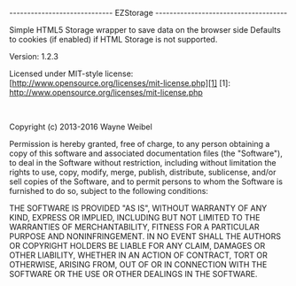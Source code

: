 ----------------------------- EZStorage -------------------------------------

Simple HTML5 Storage wrapper to save data on the browser side
Defaults to cookies (if enabled) if HTML Storage is not supported.

Version: 1.2.3

Licensed under MIT-style license:<br>
[http://www.opensource.org/licenses/mit-license.php][1]
[1]: http://www.opensource.org/licenses/mit-license.php

<br>

Copyright (c) 2013-2016 Wayne Weibel

Permission is hereby granted, free of charge, to any person obtaining a copy
of this software and associated documentation files (the "Software"), to deal
in the Software without restriction, including without limitation the rights
to use, copy, modify, merge, publish, distribute, sublicense, and/or sell
copies of the Software, and to permit persons to whom the Software is
furnished to do so, subject to the following conditions:

THE SOFTWARE IS PROVIDED "AS IS", WITHOUT WARRANTY OF ANY KIND, EXPRESS OR
IMPLIED, INCLUDING BUT NOT LIMITED TO THE WARRANTIES OF MERCHANTABILITY,
FITNESS FOR A PARTICULAR PURPOSE AND NONINFRINGEMENT. IN NO EVENT SHALL THE
AUTHORS OR COPYRIGHT HOLDERS BE LIABLE FOR ANY CLAIM, DAMAGES OR OTHER
LIABILITY, WHETHER IN AN ACTION OF CONTRACT, TORT OR OTHERWISE, ARISING FROM,
OUT OF OR IN CONNECTION WITH THE SOFTWARE OR THE USE OR OTHER DEALINGS IN THE
SOFTWARE.
